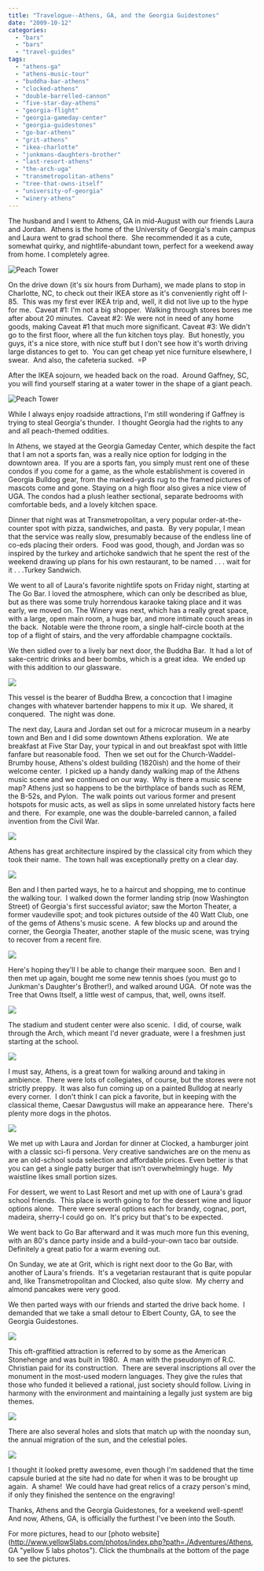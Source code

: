 ```yaml
---
title: "Travelogue--Athens, GA, and the Georgia Guidestones"
date: "2009-10-12"
categories: 
  - "bars"
  - "bars"
  - "travel-guides"
tags: 
  - "athens-ga"
  - "athens-music-tour"
  - "buddha-bar-athens"
  - "clocked-athens"
  - "double-barrelled-cannon"
  - "five-star-day-athens"
  - "georgia-flight"
  - "georgia-gameday-center"
  - "georgia-guidestones"
  - "go-bar-athens"
  - "grit-athens"
  - "ikea-charlotte"
  - "junkmans-daughters-brother"
  - "last-resort-athens"
  - "the-arch-uga"
  - "transmetropolitan-athens"
  - "tree-that-owns-itself"
  - "university-of-georgia"
  - "winery-athens"
---
```


The husband and I went to Athens, GA in mid-August with our friends Laura and Jordan.  Athens is the home of the University of Georgia's main campus and Laura went to grad school there.  She recommended it as a cute, somewhat quirky, and nightlife-abundant town, perfect for a weekend away from home. I completely agree.

![](http://blastanova.com/photoalbum/Adventures/Athens,%20GA/august09%20079.jpg "Peach Tower")

On the drive down (it's six hours from Durham), we made plans to stop in Charlotte, NC, to check out their IKEA store as it's conveniently right off I-85.  This was my first ever IKEA trip and, well, it did not live up to the hype for me.  Caveat #1: I'm not a big shopper.  Walking through stores bores me after about 20 minutes.  Caveat #2: We were not in need of any home goods, making Caveat #1 that much more significant. Caveat #3: We didn't go to the first floor, where all the fun kitchen toys play.  But honestly, you guys, it's a nice store, with nice stuff but I don't see how it's worth driving large distances to get to.  You can get cheap yet nice furniture elsewhere, I swear.  And also, the cafeteria sucked.  =P

After the IKEA sojourn, we headed back on the road.  Around Gaffney, SC, you will find yourself staring at a water tower in the shape of a giant peach.

![](http://blastanova.com/photoalbum/Adventures/Athens,%20GA/august09%20166.jpg "Peach Tower")

While I always enjoy roadside attractions, I'm still wondering if Gaffney is trying to steal Georgia's thunder.  I thought Georgia had the rights to any and all peach-themed oddities.

In Athens, we stayed at the Georgia Gameday Center, which despite the fact that I am not a sports fan, was a really nice option for lodging in the downtown area.  If you are a sports fan, you simply must rent one of these condos if you come for a game, as the whole establishment is covered in Georgia Bulldog gear, from the marked-yards rug to the framed pictures of mascots come and gone. Staying on a high floor also gives a nice view of UGA. The condos had a plush leather sectional, separate bedrooms with comfortable beds, and a lovely kitchen space.

Dinner that night was at Transmetropolitan, a very popular order-at-the-counter spot with pizza, sandwiches, and pasta.  By very popular, I mean that the service was really slow, presumably because of the endless line of co-eds placing their orders.  Food was good, though, and Jordan was so inspired by the turkey and artichoke sandwich that he spent the rest of the weekend drawing up plans for his own restaurant, to be named . . . wait for it . . .Turkey Sandwich.

We went to all of Laura's favorite nightlife spots on Friday night, starting at The Go Bar. I loved the atmosphere, which can only be described as blue, but as there was some truly horrendous karaoke taking place and it was early, we moved on. The Winery was next, which has a really great space, with a large, open main room, a huge bar, and more intimate couch areas in the back.  Notable were the throne room, a single half-circle booth at the top of a flight of stairs, and the very affordable champagne cocktails.

We then sidled over to a lively bar next door, the Buddha Bar.  It had a lot of sake-centric drinks and beer bombs, which is a great idea.  We ended up with this addition to our glassware.

![](http://blastanova.com/photoalbum/Adventures/Athens,%20GA/august09%20048.jpg)

This vessel is the bearer of Buddha Brew, a concoction that I imagine changes with whatever bartender happens to mix it up.  We shared, it conquered.  The night was done.

The next day, Laura and Jordan set out for a microcar museum in a nearby town and Ben and I did some downtown Athens exploration.  We ate breakfast at Five Star Day, your typical in and out breakfast spot with little fanfare but reasonable food.  Then we set out for the Church-Waddel-Brumby house, Athens's oldest building (1820ish) and the home of their welcome center.  I picked up a handy dandy walking map of the Athens music scene and we continued on our way.  Why is there a music scene map? Athens just so happens to be the birthplace of bands such as REM, the B-52s, and Pylon.  The walk points out various former and present hotspots for music acts, as well as slips in some unrelated history facts here and there.  For example, one was the double-barreled cannon, a failed invention from the Civil War.

![](http://blastanova.com/photoalbum/Adventures/Athens,%20GA/august09%20056.jpg)

Athens has great architecture inspired by the classical city from which they took their name.  The town hall was exceptionally pretty on a clear day.

![](http://blastanova.com/photoalbum/Adventures/Athens,%20GA/august09%20070.jpg)

Ben and I then parted ways, he to a haircut and shopping, me to continue the walking tour.  I walked down the former landing strip (now Washington Street) of Georgia's first successful aviator; saw the Morton Theater, a former vaudeville spot; and took pictures outside of the 40 Watt Club, one of the gems of Athens's music scene.  A few blocks up and around the corner, the Georgia Theater, another staple of the music scene, was trying to recover from a recent fire.

![](http://blastanova.com/photoalbum/Adventures/Athens,%20GA/august09%20090.jpg)

Here's hoping they'll l be able to change their marquee soon.  Ben and I then met up again, bought me some new tennis shoes (you must go to Junkman's Daughter's Brother!), and walked around UGA.  Of note was the Tree that Owns Itself, a little west of campus, that, well, owns itself.

![](http://blastanova.com/photoalbum/Adventures/Athens,%20GA/august09%20109.jpg)

The stadium and student center were also scenic.  I did, of course, walk through the Arch, which meant I'd never graduate, were I a freshmen just starting at the school.

![](http://blastanova.com/photoalbum/Adventures/Athens,%20GA/august09%20112.jpg)

I must say, Athens, is a great town for walking around and taking in ambience.  There were lots of collegiates, of course, but the stores were not strictly preppy.  It was also fun coming up on a painted Bulldog at nearly every corner.  I don't think I can pick a favorite, but in keeping with the classical theme, Caesar Dawgustus will make an appearance here.  There's plenty more dogs in the photos.

![](http://blastanova.com/photoalbum/Adventures/Athens,%20GA/august09%20054.jpg)

We met up with Laura and Jordan for dinner at Clocked, a hamburger joint with a classic sci-fi persona. Very creative sandwiches are on the menu as are an old-school soda selection and affordable prices. Even better is that you can get a single patty burger that isn't overwhelmingly huge.  My waistline likes small portion sizes.

For dessert, we went to Last Resort and met up with one of Laura's grad school friends.  This place is worth going to for the dessert wine and liquor options alone.  There were several options each for brandy, cognac, port, madeira, sherry-I could go on.  It's pricy but that's to be expected.

We went back to Go Bar afterward and it was much more fun this evening, with an 80's dance party inside and a build-your-own taco bar outside.  Definitely a great patio for a warm evening out.

On Sunday, we ate at Grit, which is right next door to the Go Bar, with another of Laura's friends.  It's a vegetarian restaurant that is quite popular and, like Transmetropolitan and Clocked, also quite slow.  My cherry and almond pancakes were very good.

We then parted ways with our friends and started the drive back home.  I demanded that we take a small detour to Elbert County, GA, to see the Georgia Guidestones.

![](http://blastanova.com/photoalbum/Adventures/Athens,%20GA/august09%20144.jpg)

This oft-graffitied attraction is referred to by some as the American Stonehenge and was built in 1980.  A man with the pseudonym of R.C. Christian paid for its construction.  There are several inscriptions all over the monument in the most-used modern languages. They give the rules that those who funded it believed a rational, just society should follow. Living in harmony with the environment and maintaining a legally just system are big themes.

![](http://blastanova.com/photoalbum/Adventures/Athens,%20GA/august09%20155.jpg)

There are also several holes and slots that match up with the noonday sun, the annual migration of the sun, and the celestial poles.

![](http://blastanova.com/photoalbum/Adventures/Athens,%20GA/august09%20151.jpg)

I thought it looked pretty awesome, even though I'm saddened that the time capsule buried at the site had no date for when it was to be brought up again.  A shame!  We could have had great relics of a crazy person's mind, if only they finished the sentence on the engraving!

Thanks, Athens and the Georgia Guidestones, for a weekend well-spent!  And now, Athens, GA, is officially the furthest I've been into the South.

For more pictures, head to our [photo website](http://www.yellow5labs.com/photos/index.php?path=./Adventures/Athens, GA "yellow 5 labs photos"). Click the thumbnails at the bottom of the page to see the pictures.
